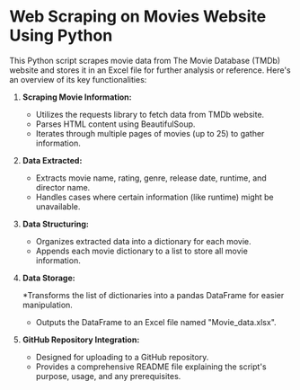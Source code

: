 # Web Scraping on Movies Website Using Python

This Python script scrapes movie data from The Movie Database (TMDb) website and stores it in an Excel file for further analysis or reference. Here's an overview of its key functionalities:

1) **Scraping Movie Information:**
    * Utilizes the requests library to fetch data from TMDb website.
    * Parses HTML content using BeautifulSoup.
    * Iterates through multiple pages of movies (up to 25) to gather information.
  
2) **Data Extracted:**
    * Extracts movie name, rating, genre, release date, runtime, and director name.
    * Handles cases where certain information (like runtime) might be unavailable.
  
3) **Data Structuring:**
    * Organizes extracted data into a dictionary for each movie.
    * Appends each movie dictionary to a list to store all movie information.
  
4) **Data Storage:**
   
     *Transforms the list of dictionaries into a pandas DataFrame for easier manipulation.
     * Outputs the DataFrame to an Excel file named "Movie_data.xlsx".
  
6) **GitHub Repository Integration:**
    * Designed for uploading to a GitHub repository.
    * Provides a comprehensive README file explaining the script's purpose, usage, and any prerequisites.
